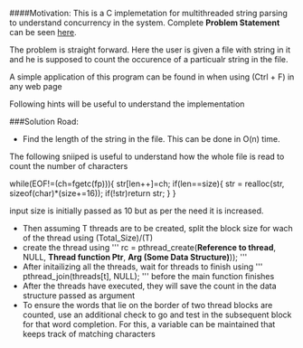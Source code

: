 
####Motivation:
This is a C implemetation for multithreaded string parsing to understand concurrency in the system.
Complete **Problem Statement** can be seen [here](https://github.com/NeetishPathak/SYSTEM-PROJECTS/blob/master/OS%20Multithreaded%20String%20Parsing/Problem_Statement.md).

The problem is straight forward. Here the user is given a file with string in it and he is supposed to count the occurence of a 
particualr string in the file.

A simple application of this program can be found in when using (Ctrl + F) in any web page

Following hints will be useful to understand the implementation

###Solution Road:

- Find the length of the string in the file. This can be done in O(n) time.

The following sniiped is useful to understand how the whole file is read to count the number of characters

  while(EOF!=(ch=fgetc(fp))){
            str[len++]=ch;
            if(len==size){
                str = realloc(str, sizeof(char)*(size+=16));
                if(!str)return str;
            }
  }
  
  input size is initially passed as 10 but as per the need it is increased.

- Then assuming T threads are to be created, split the block size for wach of the thread using (Total_Size)/(T)
- create the thread using ''' rc = pthread_create(__Reference to thread__, NULL, __Thread function Ptr__, __Arg (Some Data Structure)__)); '''
- After initailizing all the threads, wait for threads to finish  using ''' pthread_join(threads[t], NULL); ''' before the main function finishes
- After the threads have executed, they will save the count in the data structure passed as argument
- To ensure the words that lie on the border of two thread blocks are counted, use an additional check to go and test in the subsequent block for that word completion. For this, a variable can be maintained that keeps track of matching characters


